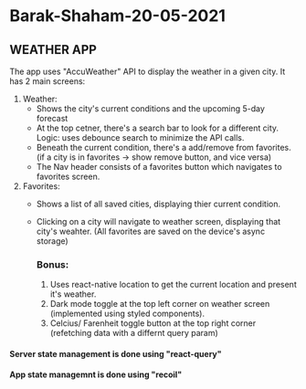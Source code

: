 # Barak-Shaham-20-05-2021  
  
## WEATHER APP  
  
  The app uses "AccuWeather" API to display the weather in a given city. It has 2 main screens:  
  1. Weather:  
     - Shows the city's current conditions and the upcoming 5-day forecast 
     - At the top cetner, there's a search bar to look for a different city.   
       Logic: uses debounce search to minimize the API calls.  
     - Beneath the current condition, there's a add/remove from favorites. (if a city is in favorites -> show remove button, and vice versa)
     - The Nav header consists of a favorites button which navigates to favorites screen.  
  2. Favorites:  
     - Shows a list of all saved cities, displaying thier current condition.  
     - Clicking on a city will navigate to weather screen, displaying that city's weahter.
     (All favorites are saved on the device's async storage)  
       
       ### Bonus: 
       1. Uses react-native location to get the current location and present it's weather.  
       2. Dark mode toggle at the top left corner on weather screen (implemented using styled components).  
       3. Celcius/ Farenheit toggle button at the top right corner (refetching data with a differnt query param)
     
#### Server state management is done using "react-query"  
#### App state managemnt is done using "recoil"  
